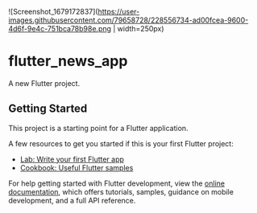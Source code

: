 ![Screenshot_1679172837](https://user-images.githubusercontent.com/79658728/228556734-ad00fcea-9600-4d6f-9e4c-751bca78b98e.png | width=250px)

# flutter_news_app

A new Flutter project.

## Getting Started

This project is a starting point for a Flutter application.

A few resources to get you started if this is your first Flutter project:

- [Lab: Write your first Flutter app](https://docs.flutter.dev/get-started/codelab)
- [Cookbook: Useful Flutter samples](https://docs.flutter.dev/cookbook)

For help getting started with Flutter development, view the
[online documentation](https://docs.flutter.dev/), which offers tutorials,
samples, guidance on mobile development, and a full API reference.

